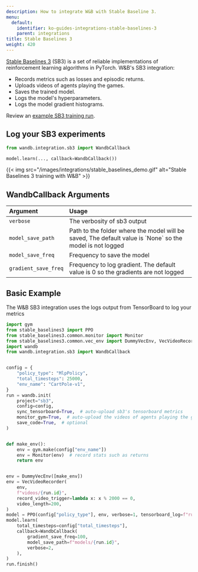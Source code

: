 ```yaml
---
description: How to integrate W&B with Stable Baseline 3.
menu:
  default:
    identifier: ko-guides-integrations-stable-baselines-3
    parent: integrations
title: Stable Baselines 3
weight: 420
---
```


[Stable Baselines 3](https://github.com/DLR-RM/stable-baselines3) \(SB3\) is a set of reliable implementations of reinforcement learning algorithms in PyTorch. W&B's SB3 integration: 

* Records metrics such as losses and episodic returns.
* Uploads videos of agents playing the games.
* Saves the trained model.
* Logs the model's hyperparameters.
* Logs the model gradient histograms.

Review an [example SB3 training run](https://wandb.ai/wandb/sb3/runs/1jyr6z10).

## Log your SB3 experiments

```python
from wandb.integration.sb3 import WandbCallback

model.learn(..., callback=WandbCallback())
```

{{< img src="/images/integrations/stable_baselines_demo.gif" alt="Stable Baselines 3 training with W&B" >}}

## WandbCallback Arguments

| Argument | Usage |
| :--- | :--- |
| `verbose` | The verbosity of sb3 output |
| `model_save_path` | Path to the folder where the model will be saved, The default value is \`None\` so the model is not logged |
| `model_save_freq` | Frequency to save the model |
| `gradient_save_freq` | Frequency to log gradient. The default value is 0 so the gradients are not logged |

## Basic Example

The W&B SB3 integration uses the logs output from TensorBoard to log your metrics 

```python
import gym
from stable_baselines3 import PPO
from stable_baselines3.common.monitor import Monitor
from stable_baselines3.common.vec_env import DummyVecEnv, VecVideoRecorder
import wandb
from wandb.integration.sb3 import WandbCallback


config = {
    "policy_type": "MlpPolicy",
    "total_timesteps": 25000,
    "env_name": "CartPole-v1",
}
run = wandb.init(
    project="sb3",
    config=config,
    sync_tensorboard=True,  # auto-upload sb3's tensorboard metrics
    monitor_gym=True,  # auto-upload the videos of agents playing the game
    save_code=True,  # optional
)


def make_env():
    env = gym.make(config["env_name"])
    env = Monitor(env)  # record stats such as returns
    return env


env = DummyVecEnv([make_env])
env = VecVideoRecorder(
    env,
    f"videos/{run.id}",
    record_video_trigger=lambda x: x % 2000 == 0,
    video_length=200,
)
model = PPO(config["policy_type"], env, verbose=1, tensorboard_log=f"runs/{run.id}")
model.learn(
    total_timesteps=config["total_timesteps"],
    callback=WandbCallback(
        gradient_save_freq=100,
        model_save_path=f"models/{run.id}",
        verbose=2,
    ),
)
run.finish()
```